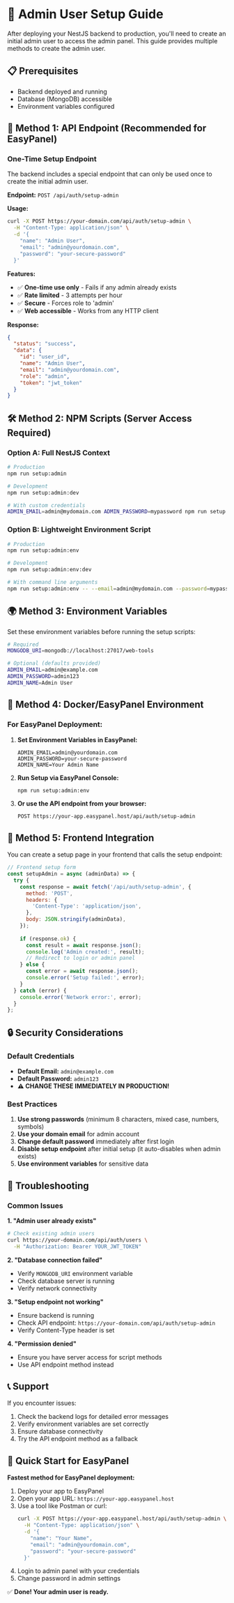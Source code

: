 # 🔐 Admin User Setup Guide

After deploying your NestJS backend to production, you'll need to create an initial admin user to access the admin panel. This guide provides multiple methods to create the admin user.

## 📋 Prerequisites

- Backend deployed and running
- Database (MongoDB) accessible
- Environment variables configured

## 🚀 Method 1: API Endpoint (Recommended for EasyPanel)

### One-Time Setup Endpoint

The backend includes a special endpoint that can only be used once to create the initial admin user.

**Endpoint:** `POST /api/auth/setup-admin`

**Usage:**
```bash
curl -X POST https://your-domain.com/api/auth/setup-admin \
  -H "Content-Type: application/json" \
  -d '{
    "name": "Admin User",
    "email": "admin@yourdomain.com",
    "password": "your-secure-password"
  }'
```

**Features:**
- ✅ **One-time use only** - Fails if any admin already exists
- ✅ **Rate limited** - 3 attempts per hour
- ✅ **Secure** - Forces role to 'admin'
- ✅ **Web accessible** - Works from any HTTP client

**Response:**
```json
{
  "status": "success",
  "data": {
    "id": "user_id",
    "name": "Admin User",
    "email": "admin@yourdomain.com",
    "role": "admin",
    "token": "jwt_token"
  }
}
```

## 🛠️ Method 2: NPM Scripts (Server Access Required)

### Option A: Full NestJS Context
```bash
# Production
npm run setup:admin

# Development
npm run setup:admin:dev

# With custom credentials
ADMIN_EMAIL=admin@mydomain.com ADMIN_PASSWORD=mypassword npm run setup:admin
```

### Option B: Lightweight Environment Script
```bash
# Production
npm run setup:admin:env

# Development
npm run setup:admin:env:dev

# With command line arguments
npm run setup:admin:env -- --email=admin@mydomain.com --password=mypassword --name="My Admin"
```

## 🌍 Method 3: Environment Variables

Set these environment variables before running the setup scripts:

```bash
# Required
MONGODB_URI=mongodb://localhost:27017/web-tools

# Optional (defaults provided)
ADMIN_EMAIL=admin@example.com
ADMIN_PASSWORD=admin123
ADMIN_NAME=Admin User
```

## 🐳 Method 4: Docker/EasyPanel Environment

### For EasyPanel Deployment:

1. **Set Environment Variables in EasyPanel:**
   ```
   ADMIN_EMAIL=admin@yourdomain.com
   ADMIN_PASSWORD=your-secure-password
   ADMIN_NAME=Your Admin Name
   ```

2. **Run Setup via EasyPanel Console:**
   ```bash
   npm run setup:admin:env
   ```

3. **Or use the API endpoint from your browser:**
   ```
   POST https://your-app.easypanel.host/api/auth/setup-admin
   ```

## 📱 Method 5: Frontend Integration

You can create a setup page in your frontend that calls the setup endpoint:

```javascript
// Frontend setup form
const setupAdmin = async (adminData) => {
  try {
    const response = await fetch('/api/auth/setup-admin', {
      method: 'POST',
      headers: {
        'Content-Type': 'application/json',
      },
      body: JSON.stringify(adminData),
    });
    
    if (response.ok) {
      const result = await response.json();
      console.log('Admin created:', result);
      // Redirect to login or admin panel
    } else {
      const error = await response.json();
      console.error('Setup failed:', error);
    }
  } catch (error) {
    console.error('Network error:', error);
  }
};
```

## 🔒 Security Considerations

### Default Credentials
- **Default Email:** `admin@example.com`
- **Default Password:** `admin123`
- **⚠️ CHANGE THESE IMMEDIATELY IN PRODUCTION!**

### Best Practices
1. **Use strong passwords** (minimum 8 characters, mixed case, numbers, symbols)
2. **Use your domain email** for admin account
3. **Change default password** immediately after first login
4. **Disable setup endpoint** after initial setup (it auto-disables when admin exists)
5. **Use environment variables** for sensitive data

## 🐛 Troubleshooting

### Common Issues

**1. "Admin user already exists"**
```bash
# Check existing admin users
curl https://your-domain.com/api/auth/users \
  -H "Authorization: Bearer YOUR_JWT_TOKEN"
```

**2. "Database connection failed"**
- Verify `MONGODB_URI` environment variable
- Check database server is running
- Verify network connectivity

**3. "Setup endpoint not working"**
- Ensure backend is running
- Check API endpoint: `https://your-domain.com/api/auth/setup-admin`
- Verify Content-Type header is set

**4. "Permission denied"**
- Ensure you have server access for script methods
- Use API endpoint method instead

## 📞 Support

If you encounter issues:
1. Check the backend logs for detailed error messages
2. Verify environment variables are set correctly
3. Ensure database connectivity
4. Try the API endpoint method as a fallback

## 🎯 Quick Start for EasyPanel

**Fastest method for EasyPanel deployment:**

1. Deploy your app to EasyPanel
2. Open your app URL: `https://your-app.easypanel.host`
3. Use a tool like Postman or curl:
   ```bash
   curl -X POST https://your-app.easypanel.host/api/auth/setup-admin \
     -H "Content-Type: application/json" \
     -d '{
       "name": "Your Name",
       "email": "admin@yourdomain.com", 
       "password": "your-secure-password"
     }'
   ```
4. Login to admin panel with your credentials
5. Change password in admin settings

✅ **Done! Your admin user is ready.** 